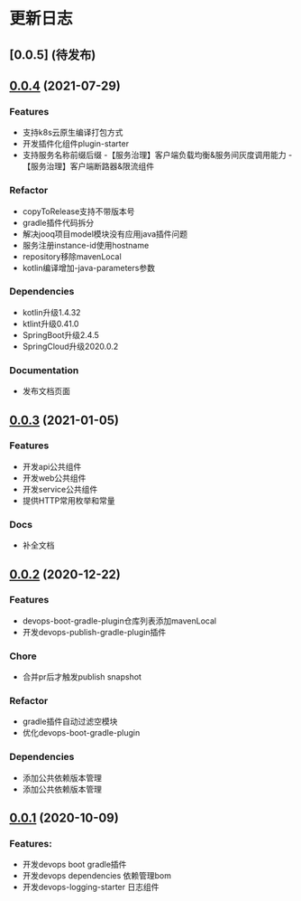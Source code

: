 # 更新日志

## [0.0.5] (待发布)

## [0.0.4](https://github.com/bkdevops-projects/devops-framework/releases/tag/0.0.4) (2021-07-29)

### Features
- 支持k8s云原生编译打包方式
- 开发插件化组件plugin-starter
- 支持服务名称前缀后缀
-【服务治理】客户端负载均衡&服务间灰度调用能力
-【服务治理】客户端断路器&限流组件

### Refactor
- copyToRelease支持不带版本号
- gradle插件代码拆分
- 解决jooq项目model模块没有应用java插件问题
- 服务注册instance-id使用hostname
- repository移除mavenLocal
- kotlin编译增加-java-parameters参数

### Dependencies
- kotlin升级1.4.32
- ktlint升级0.41.0
- SpringBoot升级2.4.5
- SpringCloud升级2020.0.2

### Documentation
- 发布文档页面

## [0.0.3](https://github.com/bkdevops-projects/devops-framework/releases/tag/0.0.3) (2021-01-05)

### Features
- 开发api公共组件
- 开发web公共组件
- 开发service公共组件
- 提供HTTP常用枚举和常量

### Docs
- 补全文档

## [0.0.2](https://github.com/bkdevops-projects/devops-framework/releases/tag/0.0.2) (2020-12-22)

### Features
- devops-boot-gradle-plugin仓库列表添加mavenLocal
- 开发devops-publish-gradle-plugin插件

### Chore
- 合并pr后才触发publish snapshot

### Refactor
- gradle插件自动过滤空模块
- 优化devops-boot-gradle-plugin

### Dependencies
- 添加公共依赖版本管理
- 添加公共依赖版本管理

## [0.0.1](https://github.com/bkdevops-projects/devops-framework/releases/tag/0.0.1) (2020-10-09)

### Features:
- 开发devops boot gradle插件
- 开发devops dependencies 依赖管理bom
- 开发devops-logging-starter 日志组件
